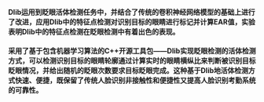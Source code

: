 #### Dlib运用到眨眼活体检测任务中，并结合了传统的卷积神经网络模型的基础上进行了改进，应用Dlib中的特征点检测对识别目标的眼睛进行标记并计算EAR值，实验表明Dlib中的特征点检测在眨眼检测中有着出色的表现。
#### 采用了基于包含机器学习算法的C++开源工具包——Dlib实现眨眼检测的活体检测方式，可以检测识别目标的眼睛轮廓通过计算实时的眼睛横纵比来判断被识别目标眨眼情况，并给出随机的眨眼次数要求目标眨眼完成。这种基于Dlib地活体检测方式快速、便捷，既保留了传统人脸识别非接触性和便捷性又提高人脸识别考勤系统的可靠性。
